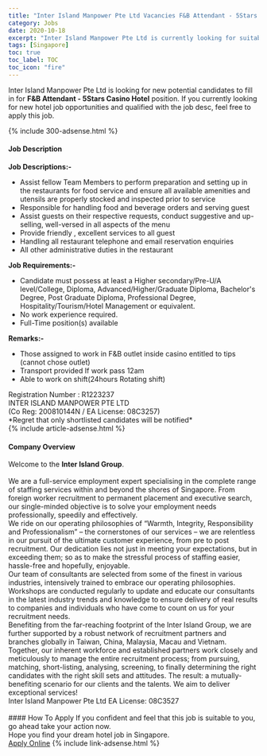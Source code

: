 ```yaml
---
title: "Inter Island Manpower Pte Ltd Vacancies F&B Attendant - 5Stars Casino Hotel" 
category: Jobs 
date: 2020-10-18 
excerpt: "Inter Island Manpower Pte Ltd is currently looking for suitable person to fill in the F&B Attendant - 5Stars Casino Hotel which positioned at Singapore" 
tags: [Singapore] 
toc: true 
toc_label: TOC 
toc_icon: "fire" 
--- 
```


<p>Inter Island Manpower Pte Ltd is looking for new potential candidates to fill in for <b>F&B Attendant - 5Stars Casino Hotel</b> position. If you currently looking for new hotel job opportunities and qualified with the job desc, feel free to apply this job.
</p>{% include 300-adsense.html %} 
<div><div><h4>Job Description</h4></div><div><div><span><div><div><strong>Job Descriptions:-</strong></div><ul><li>Assist fellow Team Members to perform preparation and setting up in the restaurants for food service and ensure all available amenities and utensils are properly stocked and inspected prior to service</li><li>Responsible for handling food and beverage orders and serving guest</li><li>Assist guests on their respective requests, conduct suggestive and up-selling, well-versed in all aspects of the menu</li><li>Provide friendly , excellent services to all guest</li><li>Handling all restaurant telephone and email reservation enquiries</li><li>All other administrative duties in the restaurant</li></ul><div><strong>Job Requirements:-</strong></div><ul><li>Candidate must possess at least a Higher secondary/Pre-U/A level/College, Diploma, Advanced/Higher/Graduate Diploma, Bachelor's Degree, Post Graduate Diploma, Professional Degree, Hospitality/Tourism/Hotel Management or equivalent.</li><li>No work experience required.</li><li>Full-Time position(s) available</li></ul><div><strong>Remarks:-</strong></div><ul><li>Those assigned to work in F&amp;B outlet inside casino entitled to tips (cannot chose outlet)</li><li>Transport provided If work pass 12am</li><li>Able to work on shift(24hours Rotating shift)</li></ul><div>Registration Number : R1223237<br>INTER ISLAND MANPOWER PTE LTD<br>(Co Reg: 200810144N / EA License: 08C3257)<br>*Regret that only shortlisted candidates will be notified*</div></div></span></div></div></div> 
{% include article-adsense.html %} 
<div><div><h4>Company Overview</h4></div><div><div><span><div><div>Welcome to the <strong>Inter Island Group</strong>.</div><div><br>We are a full-service employment expert specialising in the complete range of staffing services within and beyond the shores of Singapore. From foreign worker recruitment to permanent placement and executive search, our single-minded objective is to solve your employment needs professionally, speedily and effectively.</div><div>We ride on our operating philosophies of &#8220;Warmth, Integrity, Responsibility and Professionalism&#8221; &#8211; the cornerstones of our services &#8211; we are relentless in our pursuit of the ultimate customer experience, from pre to post recruitment. Our dedication lies not just in meeting your expectations, but in exceeding them; so as to make the stressful process of staffing easier, hassle-free and hopefully, enjoyable.</div><div>Our team of consultants are selected from some of the finest in various industries, intensively trained to embrace our operating philosophies. Workshops are conducted regularly to update and educate our consultants in the latest industry trends and knowledge to ensure delivery of real results to companies and individuals who have come to count on us for your recruitment needs.</div><div>Benefiting from the far-reaching footprint of the Inter Island Group, we are further supported by a robust network of recruitment partners and branches globally in Taiwan, China, Malaysia, Macau and Vietnam.</div><div>Together, our inherent workforce and established partners work closely and meticulously to manage the entire recruitment process; from pursuing, matching, short-listing, analysing, screening, to finally determining the right candidates with the right skill sets and attitudes. The result: a mutually-benefiting scenario for our clients and the talents. We aim to deliver exceptional services!</div><div>Inter Island Manpower Pte Ltd EA License: 08C3527<br>&#160;</div></div></span></div></div></div> 
#### How To Apply 
If you confident and feel that this job is suitable to you, go ahead take your action now. <br/> 
Hope you find your dream hotel job in Singapore. <br/> 
<a href="https://www.jobstreet.com.my/en/job/f-b-attendant-5stars-casino-hotel-8143674/origin/sg?jobId=jobstreet-sg-job-8143674" class="btn btn--info" target="_blank" rel="nofollow noopenner">Apply Online</a> 
{% include link-adsense.html %} 